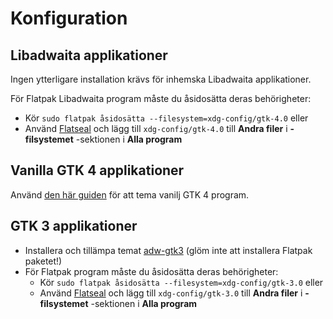 # Konfiguration

## Libadwaita applikationer

Ingen ytterligare installation krävs för inhemska Libadwaita applikationer.

För Flatpak Libadwaita program måste du åsidosätta deras behörigheter:

- Kör `sudo flatpak åsidosätta --filesystem=xdg-config/gtk-4.0` eller
- Använd [Flatseal](https://github.com/tchx84/Flatseal) och lägg till `xdg-config/gtk-4.0` till **Andra filer** i **-filsystemet** -sektionen i **Alla program**

## Vanilla GTK 4 applikationer

Använd [den här guiden](https://github.com/lassekongo83/adw-gtk3/blob/main/gtk4.md) för att tema vanilj GTK 4 program.

## GTK 3 applikationer

- Installera och tillämpa temat [adw-gtk3](https://github.com/lassekongo83/adw-gtk3#readme) (glöm inte att installera Flatpak paketet!)
- För Flatpak program måste du åsidosätta deras behörigheter:
  - Kör `sudo flatpak åsidosätta --filesystem=xdg-config/gtk-3.0` eller
  - Använd [Flatseal](https://github.com/tchx84/Flatseal) och lägg till `xdg-config/gtk-3.0` till **Andra filer** i **-filsystemet** -sektionen i **Alla program**
